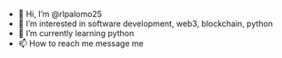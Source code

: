 - 👋 Hi, I’m @rlpalomo25
- 👀 I’m interested in software development, web3, blockchain, python
- 🌱 I’m currently learning python
- 📫 How to reach me message me

<!---
rlpalomo25/rlpalomo25 is a ✨ special ✨ repository because its `README.md` (this file) appears on your GitHub profile.
You can click the Preview link to take a look at your changes.
--->
